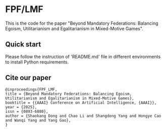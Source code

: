 # FPF/LMF

This is the code for the paper "Beyond Mandatory Federations: Balancing Egoism, Utilitarianism and Egalitarianism in Mixed-Motive Games".

## Quick start
Please follow the instruction of 'README.md' file in different environments to install Python requirements.

## Cite our paper
```
@inproceedings{FPF_LMF,
title = {Beyond Mandatory Federations: Balancing Egoism, Utilitarianism and Egalitarianism in Mixed-Motive Games},
booktitle = {{AAAI} Conference on Artificial Intelligence, {AAAI}},
year = {2025},
issn = {0893-6080},
author = {Shaokang Dong and Chao Li and Shangdong Yang and Hongye Cao and Wanqi Yang and Yang Gao},
}
```
